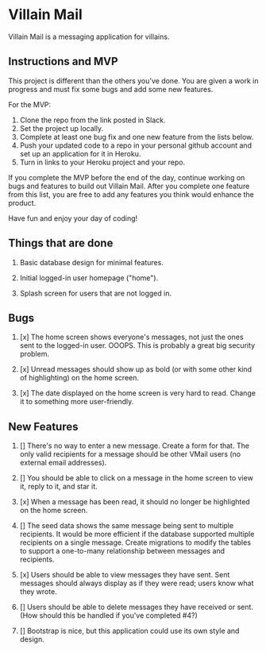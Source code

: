 # Villain Mail

Villain Mail is a messaging application for villains.

## Instructions and MVP

This project is different than the others you've done. You are given a work in progress and must fix some bugs and add some new features.

For the MVP:

1. Clone the repo from the link posted in Slack. 
2. Set the project up locally. 
3. Complete at least one bug fix and one new feature from the lists below.
4. Push your updated code to a repo in your personal github account and set up an application for it in Heroku. 
5. Turn in links to your Heroku project and your repo.

If you complete the MVP before the end of the day, continue working on bugs and features to build out Villain Mail. After you complete one feature from this list, you are free to add any features you think would enhance the product. 

Have fun and enjoy your day of coding!

## Things that are done

1. Basic database design for minimal features.

2. Initial logged-in user homepage ("home").

3. Splash screen for users that are not logged in.

## Bugs

1. [x] The home screen shows everyone's messages, not just the ones sent to the logged-in user. OOOPS. This is probably a great big security problem.

2. [x] Unread messages should show up as bold (or with some other kind of highlighting) on the home screen.

3. [x] The date displayed on the home screen is very hard to read. Change it to something more user-friendly.

## New Features

1. [] There's no way to enter a new message. Create a form for that. The only valid recipients for a message should be other VMail users (no external email addresses).

2. [] You should be able to click on a message in the home screen to view it, reply to it, and star it.

3. [x] When a message has been read, it should no longer be highlighted on the home screen.

4. [] The seed data shows the same message being sent to multiple recipients. It would be more efficient if the database supported multiple recipients on a single message. Create migrations to modify the tables to support a one-to-many relationship between messages and recipients.

5. [x] Users should be able to view messages they have sent. Sent messages should always display as if they were read; users know what they wrote.

6. [] Users should be able to delete messages they have received or sent. (How should this be handled if you've completed #4?)

7. [] Bootstrap is nice, but this application could use its own style and design.
 
